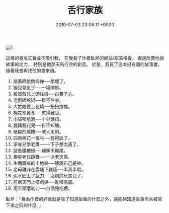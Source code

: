 ﻿---
layout: post
title: 舌行家族
date: 2010-07-03 23:08:11 +0000
category: 評
tags: []
---

![1](/blog/assets/images/2010/toungue.jpg)

這樣的書名其實並不吸引我，
在我看了作者臥斧的網站/部落格後，
很是欣賞他說故事的功力，
特別是他那天馬行空的創意。
於是，我買了這本挺有趣的故事書，
接著我會再找他的書來讀。

<!--more-->

1. 跟著師娘跳假神──學壞了。
2. 猴兒拿虱子──一場瞎掰。
3. 雞蛋殼兒上頭找縫──白費了心。
4. 老廚師熬粥──難不住啦。
5. 大姑娘要上花轎──扭扭捏捏。
6. 棉花塞鼻孔──憋得難受。
7. 小貓喝燒酒──十分彆扭。
8. 蠢豬戴花兒──自不知醜。
9. 紙糊的燒餅──唬人用的。
10. 四兩棉花一張弓──有得談了。
11. 家雀兒學老鷹──一下子想太遠了。
12. 跳蚤鑽被縫──顧頭不顧尾。
13. 壽星老兒跳舞──一派老天真。
14. 生鐵鑄成的土地爺──硬說自己是神。
15. 老母雞非在雲端下雞蛋──半真半假。
16. 泥水匠丟了瓦刀──沒別的玩意兒了。
17. 在南天門上搭戲棚──亂唱高調。
18. 用舌頭磨剃刀──自個兒吃虧。


臥斧：「身為作者的好處就是除了知道故事的什麼之外，還能夠知道故事尚未被寫下來之前的什麼。」

